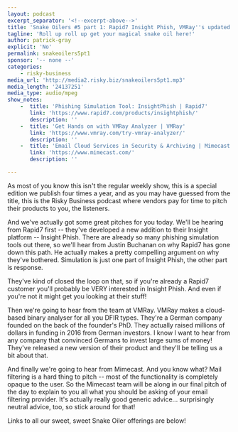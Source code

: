```yaml
---
layout: podcast
excerpt_separator: '<!--excerpt-above-->'
title: 'Snake Oilers #5 part 1: Rapid7 Insight Phish, VMRay''s updated platform and mail filtering with Mimecast'
tagline: 'Roll up roll up get your magical snake oil here!'
author: patrick-gray
explicit: 'No'
permalink: snakeoilers5pt1
sponsor: '-- none --'
categories:
    - risky-business
media_url: 'http://media2.risky.biz/snakeoilers5pt1.mp3'
media_length: '24137251'
media_type: audio/mpeg
show_notes:
    -  title: 'Phishing Simulation Tool: InsightPhish | Rapid7'
       link: 'https://www.rapid7.com/products/insightphish/'
       description: '' 
    -  title: 'Get Hands on with VMRay Analyzer | VMRay'
       link: 'https://www.vmray.com/try-vmray-analyzer/'
       description: '' 
    -  title: 'Email Cloud Services in Security & Archiving | Mimecast'
       link: 'https://www.mimecast.com/'
       description: '' 

---
```

As most of you know this isn't the regular weekly show, this is a special edition we publish four times a year, and as you may have guessed from the title, this is the Risky Business podcast where vendors pay for time to pitch their products to you, the listeners.

And we've actually got some great pitches for you today. We'll be hearing from Rapid7 first -- they've developed a new addition to their Insight platform -- Insight Phish. There are already so many phishing simulation tools out there, so we'll hear from Justin Buchanan on why Rapid7 has gone down this path. He actually makes a pretty compelling argument on why they've bothered. Simulation is just one part of Insight Phish, the other part is response. 

They've kind of closed the loop on that, so if you're already a Rapid7 customer you'll probably be VERY interested in Insight Phish. And even if you're not it might get you looking at their stuff!

Then we're going to hear from the team at VMRay. VMRay makes a cloud-based binary analyser for all you DFIR types. They're a German company founded on the back of the founder's PhD. They actually raised millions of dollars in funding in 2016 from German investors. I know I want to hear from any company that convinced Germans to invest large sums of money! They've released a new version of their product and they'll be telling us a bit about that.

And finally we're going to hear from Mimecast. And you know what? Mail filtering is a hard thing to pitch -- most of the functionality is completely opaque to the user. So the Mimecast team will be along in our final pitch of the day to explain to you all what you should be asking of your email filtering provider. It's actually really good generic advice... surprisingly neutral advice, too, so stick around for that!

Links to all our sweet, sweet Snake Oiler offerings are below!